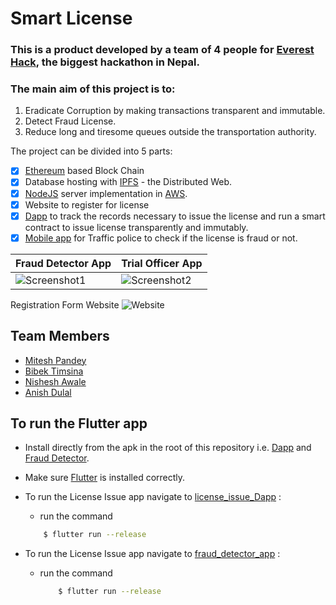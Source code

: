 # Smart License
### This is a product developed by a team of 4 people for [Everest Hack](https://www.everest-hack.com/), the biggest hackathon in Nepal.

### The main aim of this project is to:
1. Eradicate Corruption by making transactions transparent and immutable.
2. Detect Fraud License.
3. Reduce long and tiresome queues outside the transportation authority.

The project can be divided into 5 parts:

- [x] [Ethereum](https://www.ethereum.org/) based Block Chain
- [x] Database hosting with [IPFS](https://ipfs.io/) - the Distributed Web.
- [x] [NodeJS](https://nodejs.org/) server implementation in [AWS](https://aws.amazon.com/).
- [x] Website to register for license
- [x] [Dapp](license_issue_Dapp.apk) to track the records necessary to issue the license and run a smart contract to issue license transparently and immutably.
- [x] [Mobile app](fraud_detector_app.apk) for Traffic police to check if the license is fraud or not.

| Fraud Detector App                                                                                                   | Trial Officer App                                                                                                    |
|---|---|
| ![Screenshot1](https://user-images.githubusercontent.com/29589003/61585845-aba18480-ab85-11e9-8214-3ffdac816489.png) | ![Screenshot2](https://user-images.githubusercontent.com/29589003/61585830-54031900-ab85-11e9-9db4-4ec6c32a16ee.png) |

Registration Form Website
![Website](https://user-images.githubusercontent.com/29304788/61586071-08536e00-ab8b-11e9-9c09-959e20a15dc6.png)

## Team Members
- [Mitesh Pandey](https://www.github.com/davidmitesh)
- [Bibek Timsina](https://www.github.com/bimsina)
- [Nishesh Awale](https://www.github.com/nisheshawale)
- [Anish Dulal](https://www.github.com/anishdulal)
 
## To run the Flutter app

 - Install directly from the apk in the root of this repository i.e. [Dapp](license_issue_Dapp.apk) and [Fraud Detector](fraud_detector_app.apk).
 - Make sure [Flutter](https://flutter.dev/) is installed correctly.
 - To run the License Issue app navigate to [license_issue_Dapp](https://github.com/ElectroCoders/Li-Chain/tree/master/license_issue_Dapp) :
    - run the command
    ```Bash
        $ flutter run --release
    ```
    
- To run the License Issue app navigate to [fraud_detector_app](https://github.com/ElectroCoders/Li-Chain/tree/master/fraud_detector_app) :
  - run the command
    ```Bash
        $ flutter run --release
    ```
